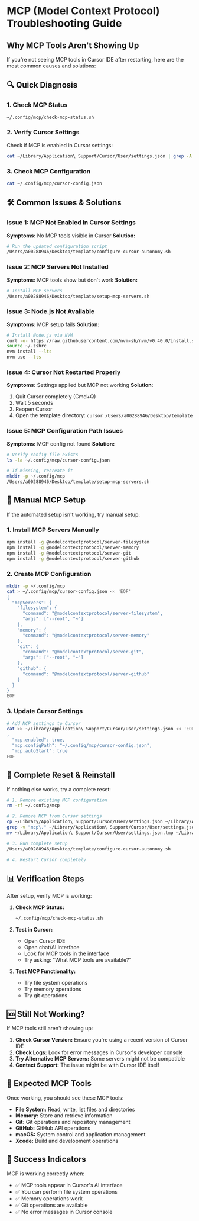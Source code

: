 # MCP (Model Context Protocol) Troubleshooting Guide

## Why MCP Tools Aren't Showing Up

If you're not seeing MCP tools in Cursor IDE after restarting, here are the most common causes and solutions:

## 🔍 **Quick Diagnosis**

### 1. Check MCP Status
```bash
~/.config/mcp/check-mcp-status.sh
```

### 2. Verify Cursor Settings
Check if MCP is enabled in Cursor settings:
```bash
cat ~/Library/Application\ Support/Cursor/User/settings.json | grep -A 10 "mcp"
```

### 3. Check MCP Configuration
```bash
cat ~/.config/mcp/cursor-config.json
```

## 🛠️ **Common Issues & Solutions**

### Issue 1: MCP Not Enabled in Cursor Settings
**Symptoms:** No MCP tools visible in Cursor
**Solution:**
```bash
# Run the updated configuration script
/Users/a00288946/Desktop/template/configure-cursor-autonomy.sh
```

### Issue 2: MCP Servers Not Installed
**Symptoms:** MCP tools show but don't work
**Solution:**
```bash
# Install MCP servers
/Users/a00288946/Desktop/template/setup-mcp-servers.sh
```

### Issue 3: Node.js Not Available
**Symptoms:** MCP setup fails
**Solution:**
```bash
# Install Node.js via NVM
curl -o- https://raw.githubusercontent.com/nvm-sh/nvm/v0.40.0/install.sh | bash
source ~/.zshrc
nvm install --lts
nvm use --lts
```

### Issue 4: Cursor Not Restarted Properly
**Symptoms:** Settings applied but MCP not working
**Solution:**
1. Quit Cursor completely (Cmd+Q)
2. Wait 5 seconds
3. Reopen Cursor
4. Open the template directory: `cursor /Users/a00288946/Desktop/template`

### Issue 5: MCP Configuration Path Issues
**Symptoms:** MCP config not found
**Solution:**
```bash
# Verify config file exists
ls -la ~/.config/mcp/cursor-config.json

# If missing, recreate it
mkdir -p ~/.config/mcp
/Users/a00288946/Desktop/template/setup-mcp-servers.sh
```

## 🔧 **Manual MCP Setup**

If the automated setup isn't working, try manual setup:

### 1. Install MCP Servers Manually
```bash
npm install -g @modelcontextprotocol/server-filesystem
npm install -g @modelcontextprotocol/server-memory
npm install -g @modelcontextprotocol/server-git
npm install -g @modelcontextprotocol/server-github
```

### 2. Create MCP Configuration
```bash
mkdir -p ~/.config/mcp
cat > ~/.config/mcp/cursor-config.json << 'EOF'
{
  "mcpServers": {
    "filesystem": {
      "command": "@modelcontextprotocol/server-filesystem",
      "args": ["--root", "~"]
    },
    "memory": {
      "command": "@modelcontextprotocol/server-memory"
    },
    "git": {
      "command": "@modelcontextprotocol/server-git",
      "args": ["--root", "~"]
    },
    "github": {
      "command": "@modelcontextprotocol/server-github"
    }
  }
}
EOF
```

### 3. Update Cursor Settings
```bash
# Add MCP settings to Cursor
cat >> ~/Library/Application\ Support/Cursor/User/settings.json << 'EOF'
,
  "mcp.enabled": true,
  "mcp.configPath": "~/.config/mcp/cursor-config.json",
  "mcp.autoStart": true
EOF
```

## 🚀 **Complete Reset & Reinstall**

If nothing else works, try a complete reset:

```bash
# 1. Remove existing MCP configuration
rm -rf ~/.config/mcp

# 2. Remove MCP from Cursor settings
cp ~/Library/Application\ Support/Cursor/User/settings.json ~/Library/Application\ Support/Cursor/User/settings.json.backup
grep -v "mcp\." ~/Library/Application\ Support/Cursor/User/settings.json > ~/Library/Application\ Support/Cursor/User/settings.json.tmp
mv ~/Library/Application\ Support/Cursor/User/settings.json.tmp ~/Library/Application\ Support/Cursor/User/settings.json

# 3. Run complete setup
/Users/a00288946/Desktop/template/configure-cursor-autonomy.sh

# 4. Restart Cursor completely
```

## 📊 **Verification Steps**

After setup, verify MCP is working:

1. **Check MCP Status:**
   ```bash
   ~/.config/mcp/check-mcp-status.sh
   ```

2. **Test in Cursor:**
   - Open Cursor IDE
   - Open chat/AI interface
   - Look for MCP tools in the interface
   - Try asking: "What MCP tools are available?"

3. **Test MCP Functionality:**
   - Try file system operations
   - Try memory operations
   - Try git operations

## 🆘 **Still Not Working?**

If MCP tools still aren't showing up:

1. **Check Cursor Version:** Ensure you're using a recent version of Cursor IDE
2. **Check Logs:** Look for error messages in Cursor's developer console
3. **Try Alternative MCP Servers:** Some servers might not be compatible
4. **Contact Support:** The issue might be with Cursor IDE itself

## 📝 **Expected MCP Tools**

Once working, you should see these MCP tools:
- **File System:** Read, write, list files and directories
- **Memory:** Store and retrieve information
- **Git:** Git operations and repository management
- **GitHub:** GitHub API operations
- **macOS:** System control and application management
- **Xcode:** Build and development operations

## 🎯 **Success Indicators**

MCP is working correctly when:
- ✅ MCP tools appear in Cursor's AI interface
- ✅ You can perform file system operations
- ✅ Memory operations work
- ✅ Git operations are available
- ✅ No error messages in Cursor console
